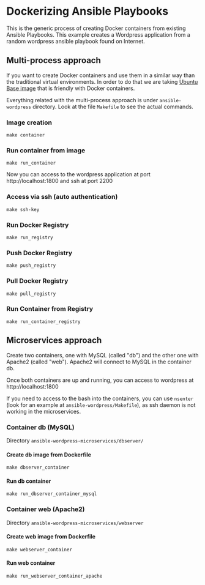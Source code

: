 # Dockerizing Ansible Playbooks

This is the generic process of creating Docker containers from existing Ansible Playbooks. This example creates a Wordpress application from a random wordpress ansible playbook found on Internet.

## Multi-process approach

If you want to create Docker containers and use them in a similar way than the traditional virtual environments. In order to do that we are taking [Ubuntu Base image](https://phusion.github.io/baseimage-docker/) that is friendly with Docker containers.

Everything related with the multi-process approach is under `ansible-wordpress` directory. Look at the file `Makefile` to see the actual commands.

### Image creation

    make container

### Run container from image

    make run_container

Now you can access to the wordpress application at port http://localhost:1800 and ssh at port 2200
  
### Access via ssh (auto authentication)

    make ssh-key
    
### Run Docker Registry

    make run_registry

### Push Docker Registry

    make push_registry

### Pull Docker Registry

    make pull_registry

### Run Container from Registry

    make run_container_registry

## Microservices approach

Create two containers, one with MySQL (called "db") and the other one with Apache2 (called "web"). Apache2 will connect to MySQL in the container db.

Once both containers are up and running, you can access to wordpress at http://localhost:1800

If you need to access to the bash into the containers, you can use `nsenter` (look for an example at `ansible-wordpress/Makefile`), as ssh daemon is not working in the microservices. 

### Container db (MySQL)

Directory `ansible-wordpress-microservices/dbserver/`

#### Create db image from Dockerfile

    make dbserver_container

#### Run db container

    make run_dbserver_container_mysql

### Container web (Apache2)

Directory `ansible-wordpress-microservices/webserver`

#### Create web image from Dockerfile

    make webserver_container

#### Run web container

    make run_webserver_container_apache

